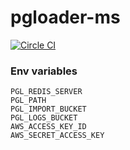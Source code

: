 # pgloader-ms

[![Circle CI](https://circleci.com/gh/jobtitude/pgloader-ms.svg?style=svg)](https://circleci.com/gh/jobtitude/pgloader-ms)

### Env variables
```
PGL_REDIS_SERVER
PGL_PATH
PGL_IMPORT_BUCKET
PGL_LOGS_BUCKET
AWS_ACCESS_KEY_ID
AWS_SECRET_ACCESS_KEY
```
